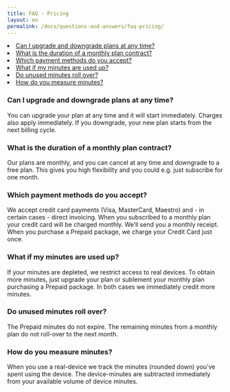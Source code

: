 ```yaml
---
title: FAQ - Pricing
layout: en
permalink: /docs/questions-and-answers/faq-pricing/
---
```


<li><a href="#upgrade-downgrade">Can I upgrade and downgrade plans at any time?</a></li>
<li><a href="#contract-duration">What is the duration of a monthly plan contract?</a></li>
<li><a href="#payment-methods">Which payment methods do you accept?</a></li>
<li><a href="#minutes-used-up">What if my minutes are used up?</a></li>
<li><a href="#minutes-roll-over">Do unused minutes roll over?</a></li>
<li><a href="#measure-minutes">How do you measure minutes?</a></li>

<h3 id="upgrade-downgrade">Can I upgrade and downgrade plans at any time?</h3>
You can upgrade your plan at any time and it will start immediately. Charges also apply immediately. If you downgrade, your new plan starts from the next billing cycle. 

<h3 id="contract-duration">What is the duration of a monthly plan contract?</h3>
Our plans are monthly, and you can cancel at any time and downgrade to a free plan. This gives you high flexibility and you could e.g. just subscribe for one month.

<h3 id="payment-methods">Which payment methods do you accept?</h3> 
We accept credit card payments (Visa, Master­Card, Maestro) and - in certain cases - direct invoicing. When you subscribed to a monthly plan your credit card will be charged monthly. We’ll send you a monthly receipt. When you purchase a Prepaid package, we charge your Credit Card just once. 

<h3 id="minutes-used-up">What if my minutes are used up?</h3>
If your minutes are depleted, we restrict access to real devices. To obtain more minutes, just upgrade your plan or sublement your monthly plan purchasing a Prepaid package. In both cases we immediately credit more minutes. 

<h3 id="minutes-roll-over">Do unused minutes roll over?</h3>
The Prepaid minutes do not expire. The remaining minutes from a monthly plan do not roll-over to the next month. 

<h3 id="measure-minutes">How do you measure minutes?</h3>
When you use a real-device we track the minutes (rounded down) you’ve spent using the device. The device-minutes are subtracted immediately from your available volume of device minutes.